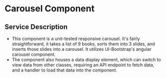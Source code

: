 # Carousel Component

## Service Description
- This component is a unit-tested responsive carousel. It's fairly straightforward, it takes a list of 9 books, sorts them into 3 slides, and inserts those slides into a carousel. It utilizes UI-Bootstrap's angular carousel component.
- The component also houses a data display element, which can switch to view data from other classes, requiring an API endpoint to fetch data, and a handler to load that data into the component.